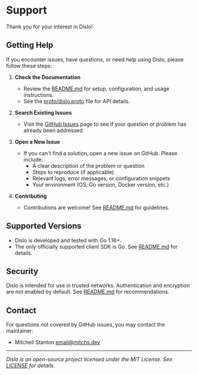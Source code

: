 # Support

Thank you for your interest in Dislo!

## Getting Help

If you encounter issues, have questions, or need help using Dislo, please follow these steps:

1. **Check the Documentation**
   - Review the [README.md](README.md) for setup, configuration, and usage instructions.
   - See the [proto/dislo.proto](proto/dislo.proto) file for API details.

2. **Search Existing Issues**
   - Visit the [GitHub Issues](https://github.com/mitchs-dev/dislo/issues) page to see if your question or problem has already been addressed.

3. **Open a New Issue**
   - If you can't find a solution, open a new issue on GitHub. Please include:
     - A clear description of the problem or question
     - Steps to reproduce (if applicable)
     - Relevant logs, error messages, or configuration snippets
     - Your environment (OS, Go version, Docker version, etc.)

4. **Contributing**
   - Contributions are welcome! See [README.md](README.md#contributing) for guidelines.

## Supported Versions

- Dislo is developed and tested with Go 1.16+.
- The only officially supported client SDK is Go. See [README.md](README.md#supported-client-sdk-languages) for details.

## Security

Dislo is intended for use in trusted networks. Authentication and encryption are not enabled by default. See [README.md](README.md#security) for recommendations.

## Contact

For questions not covered by GitHub issues, you may contact the maintainer:

- Mitchell Stanton <email@mitchs.dev>

---

_Dislo is an open-source project licensed under the MIT License. See [LICENSE](LICENSE) for details._